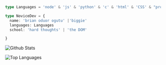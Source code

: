 ```typescript
type Languages = 'node' & 'js' & 'python' & 'c' & 'html' & 'CSS' & "projecting rust"

type NoviceDev = {
  name: 'brian oduor ogutu' |'biggie'
  languages: Languages
  school: 'hard thoughts' | 'the DOM'

}

```
![Github Stats](https://github-readme-stats.vercel.app/api?username=b1gg13&count_private=true&show_icons=true&theme=blue-green)


![Top Languages](https://github-readme-stats.vercel.app/api/top-langs?username=B1GG13&show_icons&theme=yellow-red)


